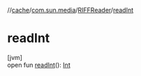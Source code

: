 //[cache](../../../index.md)/[com.sun.media](../index.md)/[RIFFReader](index.md)/[readInt](read-int.md)

# readInt

[jvm]\
open fun [readInt](read-int.md)(): [Int](https://kotlinlang.org/api/latest/jvm/stdlib/kotlin/-int/index.html)
